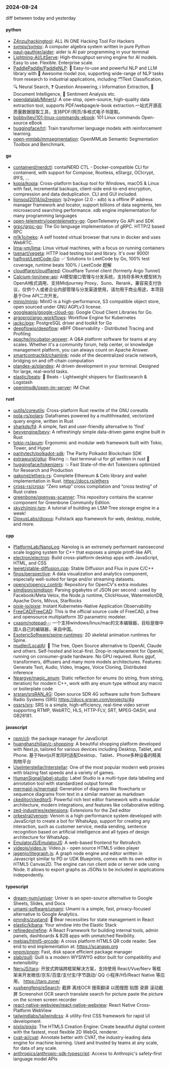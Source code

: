 ### 2024-08-24
diff between today and yesterday

#### python
* [Z4nzu/hackingtool](https://github.com/Z4nzu/hackingtool): ALL IN ONE Hacking Tool For Hackers
* [sympy/sympy](https://github.com/sympy/sympy): A computer algebra system written in pure Python
* [paul-gauthier/aider](https://github.com/paul-gauthier/aider): aider is AI pair programming in your terminal
* [Lightning-AI/LitServe](https://github.com/Lightning-AI/LitServe): High-throughput serving engine for AI models. Easy to use. Flexible. Enterprise scale.
* [PaddlePaddle/PaddleNLP](https://github.com/PaddlePaddle/PaddleNLP): 👑 Easy-to-use and powerful NLP and LLM library with 🤗 Awesome model zoo, supporting wide-range of NLP tasks from research to industrial applications, including 🗂Text Classification, 🔍 Neural Search, ❓ Question Answering, ℹ️ Information Extraction, 📄 Document Intelligence, 💌 Sentiment Analysis etc.
* [opendatalab/MinerU](https://github.com/opendatalab/MinerU): A one-stop, open-source, high-quality data extraction tool, supports PDF/webpage/e-book extraction.一站式开源高质量数据提取工具，支持PDF/网页/多格式电子书提取。
* [bobbyiliev/101-linux-commands-ebook](https://github.com/bobbyiliev/101-linux-commands-ebook): 101 Linux commands Open-source eBook
* [huggingface/trl](https://github.com/huggingface/trl): Train transformer language models with reinforcement learning.
* [open-mmlab/mmsegmentation](https://github.com/open-mmlab/mmsegmentation): OpenMMLab Semantic Segmentation Toolbox and Benchmark.

#### go
* [containerd/nerdctl](https://github.com/containerd/nerdctl): contaiNERD CTL - Docker-compatible CLI for containerd, with support for Compose, Rootless, eStargz, OCIcrypt, IPFS, ...
* [kopia/kopia](https://github.com/kopia/kopia): Cross-platform backup tool for Windows, macOS & Linux with fast, incremental backups, client-side end-to-end encryption, compression and data deduplication. CLI and GUI included.
* [lionsoul2014/ip2region](https://github.com/lionsoul2014/ip2region): Ip2region (2.0 - xdb) is a offline IP address manager framework and locator, support billions of data segments, ten microsecond searching performance. xdb engine implementation for many programming languages
* [open-telemetry/opentelemetry-go](https://github.com/open-telemetry/opentelemetry-go): OpenTelemetry Go API and SDK
* [grpc/grpc-go](https://github.com/grpc/grpc-go): The Go language implementation of gRPC. HTTP/2 based RPC
* [m1k1o/neko](https://github.com/m1k1o/neko): A self hosted virtual browser that runs in docker and uses WebRTC.
* [lima-vm/lima](https://github.com/lima-vm/lima): Linux virtual machines, with a focus on running containers
* [tsenart/vegeta](https://github.com/tsenart/vegeta): HTTP load testing tool and library. It's over 9000!
* [halfrost/LeetCode-Go](https://github.com/halfrost/LeetCode-Go): ✅ Solutions to LeetCode by Go, 100% test coverage, runtime beats 100% / LeetCode 题解
* [cloudflare/cloudflared](https://github.com/cloudflare/cloudflared): Cloudflare Tunnel client (formerly Argo Tunnel)
* [Calcium-Ion/new-api](https://github.com/Calcium-Ion/new-api): AI模型接口管理与分发系统，支持将多种大模型转为OpenAI格式调用、支持Midjourney Proxy、Suno、Rerank，兼容易支付协议，仅供个人或者企业内部管理与分发渠道使用，请勿用于商业用途，本项目基于One API二次开发。
* [minio/minio](https://github.com/minio/minio): MinIO is a high-performance, S3 compatible object store, open sourced under GNU AGPLv3 license.
* [googleapis/google-cloud-go](https://github.com/googleapis/google-cloud-go): Google Cloud Client Libraries for Go.
* [argoproj/argo-workflows](https://github.com/argoproj/argo-workflows): Workflow Engine for Kubernetes
* [jackc/pgx](https://github.com/jackc/pgx): PostgreSQL driver and toolkit for Go
* [deepflowio/deepflow](https://github.com/deepflowio/deepflow): eBPF Observability - Distributed Tracing and Profiling
* [apache/incubator-answer](https://github.com/apache/incubator-answer): A Q&A platform software for teams at any scales. Whether it's a community forum, help center, or knowledge management platform, you can always count on Apache Answer.
* [smartcontractkit/chainlink](https://github.com/smartcontractkit/chainlink): node of the decentralized oracle network, bridging on and off-chain computation
* [plandex-ai/plandex](https://github.com/plandex-ai/plandex): AI driven development in your terminal. Designed for large, real-world tasks.
* [elastic/beats](https://github.com/elastic/beats): 🐠 Beats - Lightweight shippers for Elasticsearch & Logstash
* [openimsdk/open-im-server](https://github.com/openimsdk/open-im-server): IM Chat

#### rust
* [uutils/coreutils](https://github.com/uutils/coreutils): Cross-platform Rust rewrite of the GNU coreutils
* [pola-rs/polars](https://github.com/pola-rs/polars): Dataframes powered by a multithreaded, vectorized query engine, written in Rust
* [sharkdp/fd](https://github.com/sharkdp/fd): A simple, fast and user-friendly alternative to 'find'
* [bevyengine/bevy](https://github.com/bevyengine/bevy): A refreshingly simple data-driven game engine built in Rust
* [tokio-rs/axum](https://github.com/tokio-rs/axum): Ergonomic and modular web framework built with Tokio, Tower, and Hyper
* [paritytech/polkadot-sdk](https://github.com/paritytech/polkadot-sdk): The Parity Polkadot Blockchain SDK
* [extrawurst/gitui](https://github.com/extrawurst/gitui): Blazing 💥 fast terminal-ui for git written in rust 🦀
* [huggingface/tokenizers](https://github.com/huggingface/tokenizers): 💥 Fast State-of-the-Art Tokenizers optimized for Research and Production
* [gakonst/ethers-rs](https://github.com/gakonst/ethers-rs): Complete Ethereum & Celo library and wallet implementation in Rust. https://docs.rs/ethers
* [cross-rs/cross](https://github.com/cross-rs/cross): “Zero setup” cross compilation and “cross testing” of Rust crates
* [greenbone/openvas-scanner](https://github.com/greenbone/openvas-scanner): This repository contains the scanner component for Greenbone Community Edition.
* [skyzh/mini-lsm](https://github.com/skyzh/mini-lsm): A tutorial of building an LSM-Tree storage engine in a week!
* [DioxusLabs/dioxus](https://github.com/DioxusLabs/dioxus): Fullstack app framework for web, desktop, mobile, and more.

#### cpp
* [PlatformLab/NanoLog](https://github.com/PlatformLab/NanoLog): Nanolog is an extremely performant nanosecond scale logging system for C++ that exposes a simple printf-like API.
* [electron/electron](https://github.com/electron/electron): Build cross-platform desktop apps with JavaScript, HTML, and CSS
* [leejet/stable-diffusion.cpp](https://github.com/leejet/stable-diffusion.cpp): Stable Diffusion and Flux in pure C/C++
* [finos/perspective](https://github.com/finos/perspective): A data visualization and analytics component, especially well-suited for large and/or streaming datasets.
* [opencv/opencv_contrib](https://github.com/opencv/opencv_contrib): Repository for OpenCV's extra modules
* [simdjson/simdjson](https://github.com/simdjson/simdjson): Parsing gigabytes of JSON per second : used by Facebook/Meta Velox, the Node.js runtime, ClickHouse, WatermelonDB, Apache Doris, Milvus, StarRocks
* [pixie-io/pixie](https://github.com/pixie-io/pixie): Instant Kubernetes-Native Application Observability
* [FreeCAD/FreeCAD](https://github.com/FreeCAD/FreeCAD): This is the official source code of FreeCAD, a free and opensource multiplatform 3D parametric modeler.
* [cxasm/notepad--](https://github.com/cxasm/notepad--): 一个支持windows/linux/mac的文本编辑器，目标是做中国人自己的编辑器，来自中国。
* [EsotericSoftware/spine-runtimes](https://github.com/EsotericSoftware/spine-runtimes): 2D skeletal animation runtimes for Spine.
* [mudler/LocalAI](https://github.com/mudler/LocalAI): 🤖 The free, Open Source alternative to OpenAI, Claude and others. Self-hosted and local-first. Drop-in replacement for OpenAI, running on consumer-grade hardware. No GPU required. Runs gguf, transformers, diffusers and many more models architectures. Features: Generate Text, Audio, Video, Images, Voice Cloning, Distributed inference
* [Neargye/magic_enum](https://github.com/Neargye/magic_enum): Static reflection for enums (to string, from string, iteration) for modern C++, work with any enum type without any macro or boilerplate code
* [srsran/srsRAN_4G](https://github.com/srsran/srsRAN_4G): Open source SDR 4G software suite from Software Radio Systems (SRS) https://docs.srsran.com/projects/4g
* [ossrs/srs](https://github.com/ossrs/srs): SRS is a simple, high-efficiency, real-time video server supporting RTMP, WebRTC, HLS, HTTP-FLV, SRT, MPEG-DASH, and GB28181.

#### javascript
* [npm/cli](https://github.com/npm/cli): the package manager for JavaScript
* [huanghanzhilian/c-shopping](https://github.com/huanghanzhilian/c-shopping): A beautiful shopping platform developed with Next.js, tailored for various devices including Desktop, Tablet, and Phone. 基于Nextjs开发同时适配Desktop、Tablet、Phone多种设备的精美购物平台
* [UseInterstellar/Interstellar](https://github.com/UseInterstellar/Interstellar): One of the most popular modern web proxies with blazing fast speeds and a variety of games.
* [HumanSignal/label-studio](https://github.com/HumanSignal/label-studio): Label Studio is a multi-type data labeling and annotation tool with standardized output format
* [mermaid-js/mermaid](https://github.com/mermaid-js/mermaid): Generation of diagrams like flowcharts or sequence diagrams from text in a similar manner as markdown
* [ckeditor/ckeditor5](https://github.com/ckeditor/ckeditor5): Powerful rich text editor framework with a modular architecture, modern integrations, and features like collaborative editing.
* [zed-industries/extensions](https://github.com/zed-industries/extensions): Extensions for the Zed editor
* [orkestral/venom](https://github.com/orkestral/venom): Venom is a high-performance system developed with JavaScript to create a bot for WhatsApp, support for creating any interaction, such as customer service, media sending, sentence recognition based on artificial intelligence and all types of design architecture for WhatsApp.
* [EmulatorJS/EmulatorJS](https://github.com/EmulatorJS/EmulatorJS): A web-based frontend for RetroArch
* [videojs/video.js](https://github.com/videojs/video.js): Video.js - open source HTML5 video player
* [jagenjo/litegraph.js](https://github.com/jagenjo/litegraph.js): A graph node engine and editor written in Javascript similar to PD or UDK Blueprints, comes with its own editor in HTML5 Canvas2D. The engine can run client side or server side using Node. It allows to export graphs as JSONs to be included in applications independently.

#### typescript
* [dream-num/univer](https://github.com/dream-num/univer): Univer is an open-source alternative to Google Sheets, Slides, and Docs
* [umami-software/umami](https://github.com/umami-software/umami): Umami is a simple, fast, privacy-focused alternative to Google Analytics.
* [pmndrs/zustand](https://github.com/pmndrs/zustand): 🐻 Bear necessities for state management in React
* [elastic/kibana](https://github.com/elastic/kibana): Your window into the Elastic Stack
* [refinedev/refine](https://github.com/refinedev/refine): A React Framework for building internal tools, admin panels, dashboards & B2B apps with unmatched flexibility.
* [mebjas/html5-qrcode](https://github.com/mebjas/html5-qrcode): A cross platform HTML5 QR code reader. See end to end implementation at: https://scanapp.org
* [pnpm/pnpm](https://github.com/pnpm/pnpm): Fast, disk space efficient package manager
* [slab/quill](https://github.com/slab/quill): Quill is a modern WYSIWYG editor built for compatibility and extensibility
* [NervJS/taro](https://github.com/NervJS/taro): 开放式跨端跨框架解决方案，支持使用 React/Vue/Nerv 等框架来开发微信/京东/百度/支付宝/字节跳动/ QQ 小程序/H5/React Native 等应用。 https://taro.zone/
* [xushengfeng/eSearch](https://github.com/xushengfeng/eSearch): 截屏 离线OCR 搜索翻译 以图搜图 贴图 录屏 滚动截屏 Screenshot OCR search translate search for picture paste the picture on the screen screen recorder
* [react-native-webview/react-native-webview](https://github.com/react-native-webview/react-native-webview): React Native Cross-Platform WebView
* [tailwindlabs/tailwindcss](https://github.com/tailwindlabs/tailwindcss): A utility-first CSS framework for rapid UI development.
* [pixijs/pixijs](https://github.com/pixijs/pixijs): The HTML5 Creation Engine: Create beautiful digital content with the fastest, most flexible 2D WebGL renderer.
* [cvat-ai/cvat](https://github.com/cvat-ai/cvat): Annotate better with CVAT, the industry-leading data engine for machine learning. Used and trusted by teams at any scale, for data of any scale.
* [anthropics/anthropic-sdk-typescript](https://github.com/anthropics/anthropic-sdk-typescript): Access to Anthropic's safety-first language model APIs

